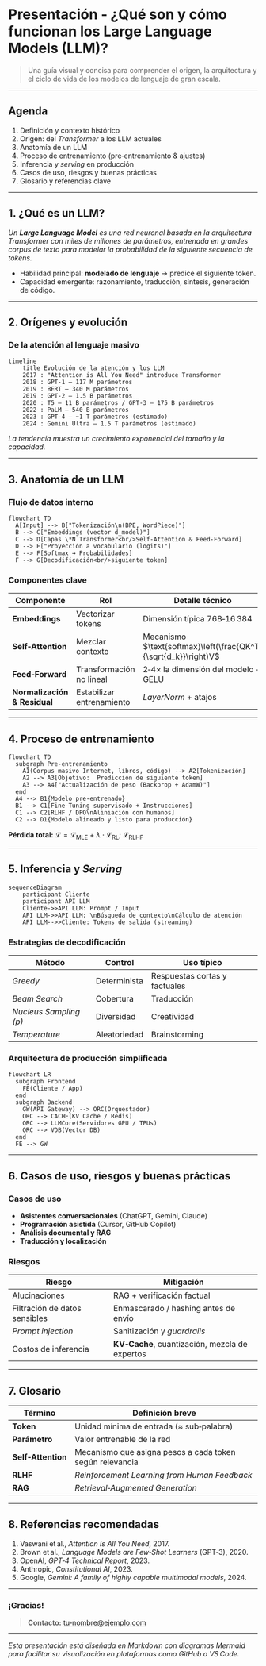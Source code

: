 # Presentación ‑ ¿Qué son y cómo funcionan los **Large Language Models (LLM)?**

> Una guía visual y concisa para comprender el origen, la arquitectura y el ciclo de vida de los modelos de lenguaje de gran escala.

---

## Agenda

1. Definición y contexto histórico
2. Origen: del *Transformer* a los LLM actuales
3. Anatomía de un LLM
4. Proceso de entrenamiento (pre‑entrenamiento & ajustes)
5. Inferencia y *serving* en producción
6. Casos de uso, riesgos y buenas prácticas
7. Glosario y referencias clave

---

## 1. ¿Qué es un LLM?

*Un **Large Language Model** es una red neuronal basada en la arquitectura Transformer con miles de millones de parámetros, entrenada en grandes corpus de texto para modelar la probabilidad de la siguiente secuencia de tokens.*

* Habilidad principal: **modelado de lenguaje** → predice el siguiente token.
* Capacidad emergente: razonamiento, traducción, síntesis, generación de código.

---

## 2. Orígenes y evolución

### De la atención al lenguaje masivo

```mermaid
timeline
    title Evolución de la atención y los LLM
    2017 : "Attention is All You Need" introduce Transformer
    2018 : GPT‑1 — 117 M parámetros
    2019 : BERT — 340 M parámetros
    2019 : GPT‑2 — 1.5 B parámetros
    2020 : T5 — 11 B parámetros / GPT‑3 — 175 B parámetros
    2022 : PaLM — 540 B parámetros
    2023 : GPT‑4 — ~1 T parámetros (estimado)
    2024 : Gemini Ultra — 1.5 T parámetros (estimado)
```

*La tendencia muestra un crecimiento exponencial del tamaño y la capacidad.*

---

## 3. Anatomía de un LLM

### Flujo de datos interno

```mermaid
flowchart TD
  A[Input] --> B["Tokenización\n(BPE, WordPiece)"]
  B --> C["Embeddings (vector d_model)"]
  C --> D[Capas \*N Transformer<br/>Self‑Attention & Feed‑Forward]
  D --> E["Proyección a vocabulario (logits)"]
  E --> F[Softmax → Probabilidades]
  F --> G[Decodificación<br/>siguiente token]
```

### Componentes clave

| Componente                   | Rol                       | Detalle técnico                                                    |
| ---------------------------- | ------------------------- | ------------------------------------------------------------------ |
| **Embeddings**               | Vectorizar tokens         | Dimensión típica 768‑16 384                                        |
| **Self‑Attention**           | Mezclar contexto          | Mecanismo \$\text{softmax}\left(\frac{QK^T}{\sqrt{d\_k}}\right)V\$ |
| **Feed‑Forward**             | Transformación no lineal  | 2‑4× la dimensión del modelo + GELU                                |
| **Normalización & Residual** | Estabilizar entrenamiento | *LayerNorm* + atajos                                               |

---

## 4. Proceso de entrenamiento

```mermaid
flowchart TD
  subgraph Pre-entrenamiento
    A1(Corpus masivo Internet, libros, código) --> A2[Tokenización]
    A2 --> A3[Objetivo:  Predicción de siguiente token]
    A3 --> A4["Actualización de peso (Backprop + AdamW)"]
  end
  A4 --> B1{Modelo pre‑entrenado}
  B1 --> C1[Fine‑Tuning supervisado + Instrucciones]
  C1 --> C2[RLHF / DPO\nAliniación con humanos]
  C2 --> D1{Modelo alineado y listo para producción}
```

**Pérdida total:** $\mathcal{L} = \mathcal{L}_{\text{MLE}} + \lambda \cdot \mathcal{L}_{\text{RL}};\ \mathcal{L}_{\text{RLHF}}$

---

## 5. Inferencia y *Serving*

```mermaid
sequenceDiagram
    participant Cliente
    participant API LLM
    Cliente->>API LLM: Prompt / Input
    API LLM->>API LLM: \nBúsqueda de contexto\nCálculo de atención
    API LLM-->>Cliente: Tokens de salida (streaming)
```

### Estrategias de decodificación

| Método                 | Control      | Uso típico                    |
| ---------------------- | ------------ | ----------------------------- |
| *Greedy*               | Determinista | Respuestas cortas y factuales |
| *Beam Search*          | Cobertura    | Traducción                    |
| *Nucleus Sampling (p)* | Diversidad   | Creatividad                   |
| *Temperature*          | Aleatoriedad | Brainstorming                 |

### Arquitectura de producción simplificada

```mermaid
flowchart LR
  subgraph Frontend
    FE(Cliente / App)
  end
  subgraph Backend
    GW(API Gateway) --> ORC(Orquestador)
    ORC --> CACHE(KV Cache / Redis)
    ORC --> LLMCore(Servidores GPU / TPUs)
    ORC --> VDB(Vector DB)
  end
  FE --> GW
```

---

## 6. Casos de uso, riesgos y buenas prácticas

### Casos de uso

* **Asistentes conversacionales** (ChatGPT, Gemini, Claude)
* **Programación asistida** (Cursor, GitHub Copilot)
* **Análisis documental y RAG**
* **Traducción y localización**

### Riesgos

| Riesgo                        | Mitigación                                     |
| ----------------------------- | ---------------------------------------------- |
| Alucinaciones                 | RAG + verificación factual                     |
| Filtración de datos sensibles | Enmascarado / hashing antes de envío           |
| *Prompt injection*            | Sanitización y *guardrails*                    |
| Costos de inferencia          | **KV‑Cache**, cuantización, mezcla de expertos |

---

## 7. Glosario

| Término            | Definición breve                                         |
| ------------------ | -------------------------------------------------------- |
| **Token**          | Unidad mínima de entrada (≈ sub‑palabra)                 |
| **Parámetro**      | Valor entrenable de la red                               |
| **Self‑Attention** | Mecanismo que asigna pesos a cada token según relevancia |
| **RLHF**           | *Reinforcement Learning from Human Feedback*             |
| **RAG**            | *Retrieval‑Augmented Generation*                         |

---

## 8. Referencias recomendadas

1. Vaswani et al., *Attention Is All You Need*, 2017.
2. Brown et al., *Language Models are Few‑Shot Learners* (GPT‑3), 2020.
3. OpenAI, *GPT‑4 Technical Report*, 2023.
4. Anthropic, *Constitutional AI*, 2023.
5. Google, *Gemini: A family of highly capable multimodal models*, 2024.

---

### ¡Gracias!

> **Contacto:** [tu‑nombre@ejemplo.com](mailto:tu‑nombre@ejemplo.com)

---

*Esta presentación está diseñada en Markdown con diagramas Mermaid para facilitar su visualización en plataformas como GitHub o VS Code.*
